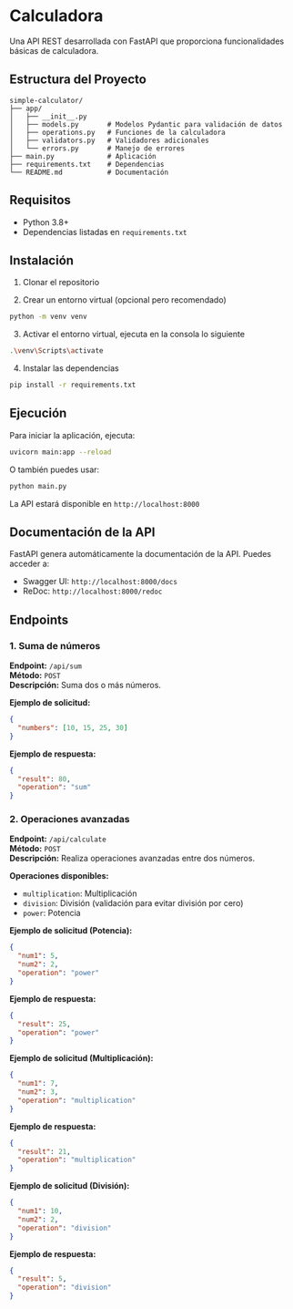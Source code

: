 # Calculadora 

Una API REST desarrollada con FastAPI que proporciona funcionalidades básicas de calculadora.

## Estructura del Proyecto
```plaintext
simple-calculator/
├── app/
│   ├── __init__.py
│   ├── models.py       # Modelos Pydantic para validación de datos
│   ├── operations.py   # Funciones de la calculadora
│   ├── validators.py   # Validadores adicionales
│   └── errors.py       # Manejo de errores
├── main.py             # Aplicación
├── requirements.txt    # Dependencias
└── README.md           # Documentación
```

## Requisitos

- Python 3.8+
- Dependencias listadas en `requirements.txt`

## Instalación

1. Clonar el repositorio 

2. Crear un entorno virtual (opcional pero recomendado)
```bash
python -m venv venv
```

3. Activar el entorno virtual, ejecuta en la consola lo siguiente 
```bash
.\venv\Scripts\activate
```

4. Instalar las dependencias
```bash
pip install -r requirements.txt
```

## Ejecución

Para iniciar la aplicación, ejecuta:
```bash
uvicorn main:app --reload
```

O también puedes usar:
```bash
python main.py
```

La API estará disponible en `http://localhost:8000`

## Documentación de la API

FastAPI genera automáticamente la documentación de la API. Puedes acceder a:
- Swagger UI: `http://localhost:8000/docs`
- ReDoc: `http://localhost:8000/redoc`

## Endpoints

### 1. Suma de números

**Endpoint:** `/api/sum`  
**Método:** `POST`  
**Descripción:** Suma dos o más números.

**Ejemplo de solicitud:**
```json
{
  "numbers": [10, 15, 25, 30]
}
```

**Ejemplo de respuesta:**
```json
{
  "result": 80,
  "operation": "sum"
}
```

### 2. Operaciones avanzadas

**Endpoint:** `/api/calculate`  
**Método:** `POST`  
**Descripción:** Realiza operaciones avanzadas entre dos números.

**Operaciones disponibles:**
- `multiplication`: Multiplicación
- `division`: División (validación para evitar división por cero)
- `power`: Potencia

**Ejemplo de solicitud (Potencia):**
```json
{
  "num1": 5,
  "num2": 2,
  "operation": "power"
}
```

**Ejemplo de respuesta:**
```json
{
  "result": 25,
  "operation": "power"
}
```

**Ejemplo de solicitud (Multiplicación):**
```json
{
  "num1": 7,
  "num2": 3,
  "operation": "multiplication"
}
```

**Ejemplo de respuesta:**
```json
{
  "result": 21,
  "operation": "multiplication"
}
```

**Ejemplo de solicitud (División):**
```json
{
  "num1": 10,
  "num2": 2,
  "operation": "division"
}
```

**Ejemplo de respuesta:**
```json
{
  "result": 5,
  "operation": "division"
}
```

